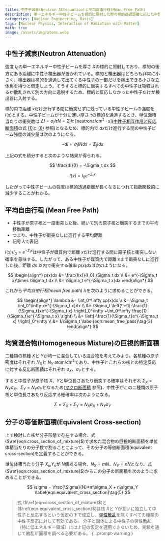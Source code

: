 ```yaml
---
title: 中性子減衰(Neutron Attenuation)と平均自由行程(Mean Free Path)
description: 単一エネルギー中性子ビームを標的に照射した際の標的透過距離に応じた中性子ビームの強度を計算し、これから中性子の平均自由行程を導出する。また、二種類以上の核種が混合した均質混合物と分子の巨視的断面積を計算する方法を示す。
categories: [Nuclear Engineering, Basis]
tags: [Nuclear Physics, Interaction of Radiation with Matter]
math: true
image: /assets/img/atoms.webp
---
```


## 中性子減衰(Neutron Attenuation)
強度 $I_0$の単一エネルギー中性子ビームを厚さ $X$の標的に照射しており、標的の後方にある距離に中性子検出器が置かれている。標的と検出器はどちらも非常に小さく、検出器は標的を通過して出てくる中性子の一部だけを検出できる小さな立体角を持つと仮定しよう。そうすると標的に衝突するすべての中性子は吸収されるか散乱されて別の方向に逸脱するため、標的と反応しなかった中性子だけが検出器に入射する。

標的内で距離 $x$だけ進行する間に衝突せずに残っている中性子ビームの強度を $I(x)$とする。中性子ビームが十分に薄い厚さ $\tau$の標的を通過するとき、単位面積当たりの衝突数は $\Delta I = \sigma_t I\tau N = \Sigma_t I\tau \ \text{[neutrons/cm}^2\cdot\text{s]}$([中性子相互作用と反応断面積](/posts/Neutron-Interactions-and-Cross-sections/)の式 [(1)](/posts/Neutron-Interactions-and-Cross-sections/#mjx-eqn:eqn:microscopic_cross_section)と [(8)](/posts/Neutron-Interactions-and-Cross-sections/#mjx-eqn:eqn:reaction_rate) 参照)となるため、標的内で $dx$だけ進行する間の中性子ビーム強度の減少量は次のようになる。

$$ -dI = \sigma_t IN dx = \Sigma_t I dx \tag{1} $$

上記の式を積分すると次のような結果が得られる。

$$ \frac{dI}{I} = -\Sigma_t dx $$

$$ I(x) = I_0e^{-\Sigma_t x} \tag{2} $$

したがって中性子ビームの強度は標的透過距離が長くなるにつれて指数関数的に減少することがわかる。

## 平均自由行程 (Mean Free Path)
- 中性子が原子核と一度衝突した後、続いて別の原子核と衝突するまでの平均移動距離
- つまり、中性子が衝突なしに進行する平均距離
- 記号 $\lambda$で表記

$I(x)/I_0=e^{-\Sigma_t x}$は中性子が媒質内で距離 $x$だけ進行する間に原子核と衝突しない確率を意味する。したがって、ある中性子が媒質内で距離 $x$まで衝突なしに進行した後、距離 $dx$ 以内で衝突する確率 $p(x)dx$は次のようになる。

$$ \begin{align*}
p(x)dx &= \frac{I(x)}{I_0} \Sigma_t dx
\\ &= e^{-\Sigma_t x}\times \Sigma_t dx
\\ &= \Sigma_t e^{-\Sigma_t x}dx
\end{align*}
$$

これから*平均自由行程(mean free path)* $\lambda$を次のように求めることができる。

$$ \begin{align*}
\lambda &= \int_0^\infty xp(x)dx
\\ &= \Sigma_t \int_0^\infty xe^{-\Sigma_t x}dx
\\ &= \Sigma_t \left(\left[-\frac{1}{\Sigma_t}xe^{-\Sigma_t x} \right]_0^\infty +\int_0^\infty \frac{1}{\Sigma_t}e^{-\Sigma_t x} \right)
\\ &= \left[-\frac{1}{\Sigma_t}e^{-\Sigma_t x} \right]_0^\infty
\\ &= 1/\Sigma_t \label{eqn:mean_free_pass}\tag{3}
\end{align*}
$$

## 均質混合物(Homogeneous Mixture)の巨視的断面積
二種類の核種 $X$と $Y$が均一に混合している混合物を考えてみよう。各核種の原子密度はそれぞれ $N_X$と $N_Y$ $\text{atom/cm}^3$であり、中性子とこれらの核との特定反応に対する反応断面積はそれぞれ $\sigma_X$、$\sigma_Y$とする。

すると中性子が原子核 $X$、$Y$と単位長さあたり衝突する確率はそれぞれ $\Sigma_X=N_X\sigma_X$、$\Sigma_Y=N_Y\sigma_Y$となるため([マクロ断面積](/posts/Neutron-Interactions-and-Cross-sections/#マクロ断面積macroscopic-cross-section) 参照)、中性子がこの二種類の原子核と単位長さあたり反応する総確率は次のようになる。

$$ \Sigma = \Sigma_X + \Sigma_Y = N_X\sigma_X + N_Y\sigma_Y \label{eqn:cross_section_of_mixture}\tag{4}$$

## 分子の等価断面積(Equivalent Cross-section)
上で検討した核が分子形態で存在する場合、式 ($\ref{eqn:cross_section_of_mixture}$)で求めた混合物の巨視的断面積を単位体積当たりの分子数で割ることによって、その分子の等価断面積(equivalent cross-section)を定義することができる。

単位体積当たり分子 $X_mY_n$が $N$個ある場合、$N_X=mN$、$N_Y=nN$となり、式 ($\ref{eqn:cross_section_of_mixture}$)からこの分子の断面積を次のように求めることができる。

$$ \sigma = \frac{\Sigma}{N}=m\sigma_X + n\sigma_Y \label{eqn:equivalent_cross_section}\tag{5} $$

> 式 ($\ref{eqn:cross_section_of_mixture}$)と ($\ref{eqn:equivalent_cross_section}$)は核 $X$と $Y$が互いに独立して中性子と反応するという仮定の下で成立し、[弾性散乱](/posts/Neutron-Interactions-and-Cross-sections/#弾性散乱elastic-scattering)を除くすべての種類の中性子反応に対して有効である。
> 分子と固体による中性子の弾性散乱（特に低エネルギー領域）には上記の仮定を適用できないため、実験を通じて散乱断面積を調べる必要がある。
{: .prompt-warning }
